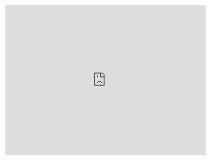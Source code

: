 
<iframe width="640" height="480" src="https://www.youtube.com/embed/RIey1bwgt9k" frameborder="0" allowfullscreen></iframe>
